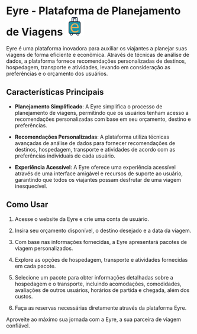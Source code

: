 # Eyre - Plataforma de Planejamento de Viagens <img src="home/imagens/icon.png" alt="Logo da Eyre" width="50" height="50">

Eyre é uma plataforma inovadora para auxiliar os viajantes a planejar suas viagens de forma eficiente e econômica. Através de técnicas de análise de dados, a plataforma fornece recomendações personalizadas de destinos, hospedagem, transporte e atividades, levando em consideração as preferências e o orçamento dos usuários.

## Características Principais

- **Planejamento Simplificado**: A Eyre simplifica o processo de planejamento de viagens, permitindo que os usuários tenham acesso a recomendações personalizadas com base em seu orçamento, destino e preferências.

- **Recomendações Personalizadas**: A plataforma utiliza técnicas avançadas de análise de dados para fornecer recomendações de destinos, hospedagem, transporte e atividades de acordo com as preferências individuais de cada usuário.

- **Experiência Acessível**: A Eyre oferece uma experiência acessível através de uma interface amigável e recursos de suporte ao usuário, garantindo que todos os viajantes possam desfrutar de uma viagem inesquecível.

## Como Usar

1. Acesse o website da Eyre e crie uma conta de usuário.

2. Insira seu orçamento disponível, o destino desejado e a data da viagem.

3. Com base nas informações fornecidas, a Eyre apresentará pacotes de viagem personalizados.

4. Explore as opções de hospedagem, transporte e atividades fornecidas em cada pacote.

5. Selecione um pacote para obter informações detalhadas sobre a hospedagem e o transporte, incluindo acomodações, comodidades, avaliações de outros usuários, horários de partida e chegada, além dos custos.

6. Faça as reservas necessárias diretamente através da plataforma Eyre.

Aproveite ao máximo sua jornada com a Eyre, a sua parceira de viagem confiável.


